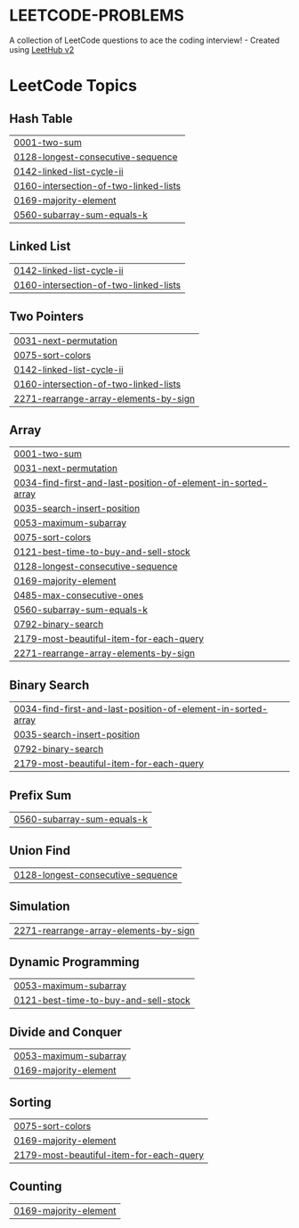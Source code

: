# LEETCODE-PROBLEMS
A collection of LeetCode questions to ace the coding interview! - Created using [LeetHub v2](https://github.com/arunbhardwaj/LeetHub-2.0)

<!---LeetCode Topics Start-->
# LeetCode Topics
## Hash Table
|  |
| ------- |
| [0001-two-sum](https://github.com/arijitk930/LEETCODE-PROBLEMS/tree/master/0001-two-sum) |
| [0128-longest-consecutive-sequence](https://github.com/arijitk930/LEETCODE-PROBLEMS/tree/master/0128-longest-consecutive-sequence) |
| [0142-linked-list-cycle-ii](https://github.com/arijitk930/LEETCODE-PROBLEMS/tree/master/0142-linked-list-cycle-ii) |
| [0160-intersection-of-two-linked-lists](https://github.com/arijitk930/LEETCODE-PROBLEMS/tree/master/0160-intersection-of-two-linked-lists) |
| [0169-majority-element](https://github.com/arijitk930/LEETCODE-PROBLEMS/tree/master/0169-majority-element) |
| [0560-subarray-sum-equals-k](https://github.com/arijitk930/LEETCODE-PROBLEMS/tree/master/0560-subarray-sum-equals-k) |
## Linked List
|  |
| ------- |
| [0142-linked-list-cycle-ii](https://github.com/arijitk930/LEETCODE-PROBLEMS/tree/master/0142-linked-list-cycle-ii) |
| [0160-intersection-of-two-linked-lists](https://github.com/arijitk930/LEETCODE-PROBLEMS/tree/master/0160-intersection-of-two-linked-lists) |
## Two Pointers
|  |
| ------- |
| [0031-next-permutation](https://github.com/arijitk930/LEETCODE-PROBLEMS/tree/master/0031-next-permutation) |
| [0075-sort-colors](https://github.com/arijitk930/LEETCODE-PROBLEMS/tree/master/0075-sort-colors) |
| [0142-linked-list-cycle-ii](https://github.com/arijitk930/LEETCODE-PROBLEMS/tree/master/0142-linked-list-cycle-ii) |
| [0160-intersection-of-two-linked-lists](https://github.com/arijitk930/LEETCODE-PROBLEMS/tree/master/0160-intersection-of-two-linked-lists) |
| [2271-rearrange-array-elements-by-sign](https://github.com/arijitk930/LEETCODE-PROBLEMS/tree/master/2271-rearrange-array-elements-by-sign) |
## Array
|  |
| ------- |
| [0001-two-sum](https://github.com/arijitk930/LEETCODE-PROBLEMS/tree/master/0001-two-sum) |
| [0031-next-permutation](https://github.com/arijitk930/LEETCODE-PROBLEMS/tree/master/0031-next-permutation) |
| [0034-find-first-and-last-position-of-element-in-sorted-array](https://github.com/arijitk930/LEETCODE-PROBLEMS/tree/master/0034-find-first-and-last-position-of-element-in-sorted-array) |
| [0035-search-insert-position](https://github.com/arijitk930/LEETCODE-PROBLEMS/tree/master/0035-search-insert-position) |
| [0053-maximum-subarray](https://github.com/arijitk930/LEETCODE-PROBLEMS/tree/master/0053-maximum-subarray) |
| [0075-sort-colors](https://github.com/arijitk930/LEETCODE-PROBLEMS/tree/master/0075-sort-colors) |
| [0121-best-time-to-buy-and-sell-stock](https://github.com/arijitk930/LEETCODE-PROBLEMS/tree/master/0121-best-time-to-buy-and-sell-stock) |
| [0128-longest-consecutive-sequence](https://github.com/arijitk930/LEETCODE-PROBLEMS/tree/master/0128-longest-consecutive-sequence) |
| [0169-majority-element](https://github.com/arijitk930/LEETCODE-PROBLEMS/tree/master/0169-majority-element) |
| [0485-max-consecutive-ones](https://github.com/arijitk930/LEETCODE-PROBLEMS/tree/master/0485-max-consecutive-ones) |
| [0560-subarray-sum-equals-k](https://github.com/arijitk930/LEETCODE-PROBLEMS/tree/master/0560-subarray-sum-equals-k) |
| [0792-binary-search](https://github.com/arijitk930/LEETCODE-PROBLEMS/tree/master/0792-binary-search) |
| [2179-most-beautiful-item-for-each-query](https://github.com/arijitk930/LEETCODE-PROBLEMS/tree/master/2179-most-beautiful-item-for-each-query) |
| [2271-rearrange-array-elements-by-sign](https://github.com/arijitk930/LEETCODE-PROBLEMS/tree/master/2271-rearrange-array-elements-by-sign) |
## Binary Search
|  |
| ------- |
| [0034-find-first-and-last-position-of-element-in-sorted-array](https://github.com/arijitk930/LEETCODE-PROBLEMS/tree/master/0034-find-first-and-last-position-of-element-in-sorted-array) |
| [0035-search-insert-position](https://github.com/arijitk930/LEETCODE-PROBLEMS/tree/master/0035-search-insert-position) |
| [0792-binary-search](https://github.com/arijitk930/LEETCODE-PROBLEMS/tree/master/0792-binary-search) |
| [2179-most-beautiful-item-for-each-query](https://github.com/arijitk930/LEETCODE-PROBLEMS/tree/master/2179-most-beautiful-item-for-each-query) |
## Prefix Sum
|  |
| ------- |
| [0560-subarray-sum-equals-k](https://github.com/arijitk930/LEETCODE-PROBLEMS/tree/master/0560-subarray-sum-equals-k) |
## Union Find
|  |
| ------- |
| [0128-longest-consecutive-sequence](https://github.com/arijitk930/LEETCODE-PROBLEMS/tree/master/0128-longest-consecutive-sequence) |
## Simulation
|  |
| ------- |
| [2271-rearrange-array-elements-by-sign](https://github.com/arijitk930/LEETCODE-PROBLEMS/tree/master/2271-rearrange-array-elements-by-sign) |
## Dynamic Programming
|  |
| ------- |
| [0053-maximum-subarray](https://github.com/arijitk930/LEETCODE-PROBLEMS/tree/master/0053-maximum-subarray) |
| [0121-best-time-to-buy-and-sell-stock](https://github.com/arijitk930/LEETCODE-PROBLEMS/tree/master/0121-best-time-to-buy-and-sell-stock) |
## Divide and Conquer
|  |
| ------- |
| [0053-maximum-subarray](https://github.com/arijitk930/LEETCODE-PROBLEMS/tree/master/0053-maximum-subarray) |
| [0169-majority-element](https://github.com/arijitk930/LEETCODE-PROBLEMS/tree/master/0169-majority-element) |
## Sorting
|  |
| ------- |
| [0075-sort-colors](https://github.com/arijitk930/LEETCODE-PROBLEMS/tree/master/0075-sort-colors) |
| [0169-majority-element](https://github.com/arijitk930/LEETCODE-PROBLEMS/tree/master/0169-majority-element) |
| [2179-most-beautiful-item-for-each-query](https://github.com/arijitk930/LEETCODE-PROBLEMS/tree/master/2179-most-beautiful-item-for-each-query) |
## Counting
|  |
| ------- |
| [0169-majority-element](https://github.com/arijitk930/LEETCODE-PROBLEMS/tree/master/0169-majority-element) |
<!---LeetCode Topics End-->